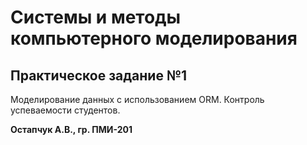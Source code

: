 # Системы и методы компьютерного моделирования
## Практическое задание №1
Моделирование данных с использованием ORM. Контроль успеваемости студентов.

**Остапчук А.В., гр. ПМИ-201**
